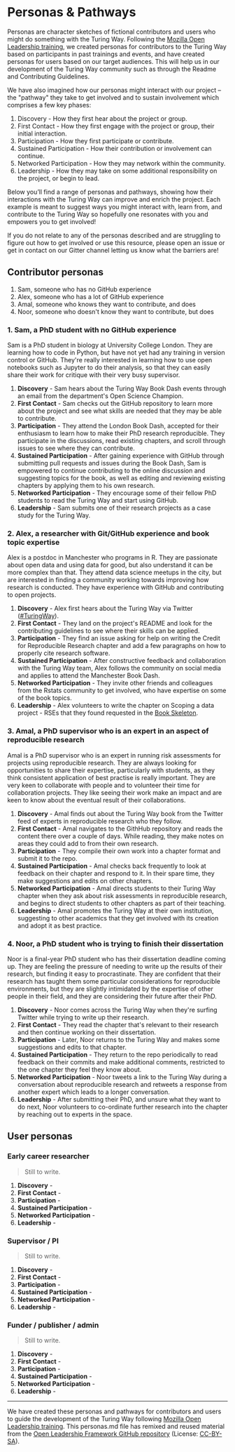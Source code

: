 # Personas & Pathways

Personas are character sketches of fictional contributors and users who might do something with the Turing Way.
Following the [Mozilla Open Leadership training](https://mozilla.github.io/open-leadership-training-series/articles/building-communities-of-contributors/bring-on-contributors-using-personas-and-pathways/), we created personas for contributors to the Turing Way based on participants in past trainings and events, and have created personas for users based on our target audiences.
This will help us in our development of the Turing Way community such as through the Readme and Contributing Guidelines.

We have also imagined how our personas might interact with our project – the "pathway" they take to get involved and to sustain involvement which comprises a few key phases:

1. Discovery - How they first hear about the project or group.
2. First Contact - How they first engage with the project or group, their initial interaction.
3. Participation - How they first participate or contribute.
4. Sustained Participation - How their contribution or involvement can continue.
5. Networked Participation - How they may network within the community.
6. Leadership - How they may take on some additional responsibility on the project, or begin to lead.

Below you’ll find a range of personas and pathways, showing how their interactions with the Turing Way can improve and enrich the project.
Each example is meant to suggest ways you might interact with, learn from, and contribute to the Turing Way so hopefully one resonates with you and empowers you to get involved!

If you do not relate to any of the personas described and are struggling to figure out how to get involved or use this resource, please open an issue or get in contact on our Gitter channel letting us know what the barriers are!

## Contributor personas

1. Sam, someone who has no GitHub experience
2. Alex, someone who has a lot of GitHub experience
3. Amal, someone who knows they want to contribute, and does
4. Noor, someone who doesn't know they want to contribute, but does

### 1. Sam, a PhD student with no GitHub experience

Sam is a PhD student in biology at University College London.
They are learning how to code in Python, but have not yet had any training in version control or GitHub.
They're really interested in learning how to use open notebooks such as Jupyter to do their analysis, so that they can easily share their work for critique with their very busy supervisor.

1. **Discovery** - Sam hears about the Turing Way Book Dash events through an email from the department's Open Science Champion.
2. **First Contact** - Sam checks out the GitHub repository to learn more about the project and see what skills are needed that they may be able to contribute.
3. **Participation** - They attend the London Book Dash, accepted for their enthusiasm to learn how to make their PhD research reproducible. They participate in the discussions, read existing chapters, and scroll through issues to see where they can contribute.
4. **Sustained Participation** - After gaining experience with GitHub through submitting pull requests and issues during the Book Dash, Sam is empowered to continue contributing to the online discussion and suggesting topics for the book, as well as editing and reviewing existing chapters by applying them to his own research.
5. **Networked Participation** - They encourage some of their fellow PhD students to read the Turing Way and start using GitHub.
6. **Leadership** - Sam submits one of their research projects as a case study for the Turing Way.



###  2. Alex, a researcher with Git/GitHub experience and book topic expertise

Alex is a postdoc in Manchester who programs in R.
They are passionate about open data and using data for good, but also understand it can be more complex than that.
They attend data science meetups in the city, but are interested in finding a community working towards improving how research is conducted.
They have experience with GitHub and contributing to open projects.

1. **Discovery** - Alex first hears about the Turing Way via Twitter ([#TuringWay](https://twitter.com/search?q=%23TuringWay&src=typed_query)).
2. **First Contact** - They land on the project's README and look for the contributing guidelines to see where their skills can be applied.
3. **Participation** - They find an issue asking for help on writing the Credit for Reproducible Research chapter and add a few paragraphs on how to properly cite research software.
4. **Sustained Participation** - After constructive feedback and collaboration with the Turing Way team, Alex follows the community on social media and applies to attend the Manchester Book Dash.
5. **Networked Participation** - They invite other friends and colleagues from the Rstats community to get involved, who have expertise on some of the book topics.
6. **Leadership** - Alex volunteers to write the chapter on Scoping a data project - RSEs that they found requested in the [Book Skeleton](https://github.com/alan-turing-institute/the-turing-way/blob/master/book_skeleton.md).



### 3. Amal, a PhD supervisor who is an expert in an aspect of reproducible research

Amal is a PhD supervisor who is an expert in running risk assessments for projects using reproducible research. 
They are always looking for opportunities to share their expertise, particularly with students, as they think consistent application of best practise is really important. 
They are very keen to collaborate with people and to volunteer their time for collaboration projects. 
They like seeing their work make an impact and are keen to know about the eventual result of their collaborations.

1. **Discovery** - Amal finds out about the Turing Way book from the Twitter feed of experts in reproducible research who they follow. 
2. **First Contact** - Amal navigates to the GithHub repository and reads the content there over a couple of days. While reading, they make notes on areas they could add to from their own research.
3. **Participation** - They compile their own work into a chapter format and submit it to the repo.
4. **Sustained Participation** - Amal checks back frequently to look at feedback on their chapter and respond to it. In their spare time, they make suggestions and edits on other chapters.
5. **Networked Participation** - Amal directs students to their Turing Way chapter when they ask about risk assessments in reproducible research, and begins to direct students to other chapters as part of their teaching.
6. **Leadership** - Amal promotes the Turing Way at their own institution, suggesting to other academics that they get involved with its creation and adopt it as best practice.



###  4. Noor, a PhD student who is trying to finish their dissertation

Noor is a final-year PhD student who has their dissertation deadline coming up. 
They are feeling the pressure of needing to write up the results of their research, but finding it easy to procrastinate. 
They are confident that their research has taught them some particular considerations for reproducible environments, but they are slightly intimidated by the expertise of other people in their field, and they are considering their future after their PhD. 

1. **Discovery** - Noor comes across the Turing Way when they're surfing Twitter while trying to write up their research.
2. **First Contact** - They read the chapter that's relevant to their research and then continue working on their dissertation.
3. **Participation** - Later, Noor returns to the Turing Way and makes some suggestions and edits to that chapter.
4. **Sustained Participation** - They return to the repo periodically to read feedback on their commits and make additional comments, restricted to the one chapter they feel they know about.
5. **Networked Participation** - Noor tweets a link to the Turing Way during a conversation about reproducible research and retweets a response from another expert which leads to a longer conversation. 
6. **Leadership** - After submitting their PhD, and unsure what they want to do next, Noor volunteers to co-ordinate further research into the chapter by reaching out to experts in the space.


## User personas

### Early career researcher

> Still to write.

1. **Discovery** -
2. **First Contact** -
3. **Participation** -
4. **Sustained Participation** -
5. **Networked Participation** -
6. **Leadership** -

### Supervisor / PI

> Still to write.

1. **Discovery** -
2. **First Contact** -
3. **Participation** -
4. **Sustained Participation** -
5. **Networked Participation** -
6. **Leadership** -

### Funder / publisher / admin

> Still to write.

1. **Discovery** -
2. **First Contact** -
3. **Participation** -
4. **Sustained Participation** -
5. **Networked Participation** -
6. **Leadership** -

---

We have created these personas and pathways for contributors and users to guide the development of the Turing Way following [Mozilla Open Leadership training](https://mozilla.github.io/open-leadership-training-series/articles/building-communities-of-contributors/bring-on-contributors-using-personas-and-pathways/). This personas.md file has remixed and reused material from the [Open Leadership Framework GitHub repository](https://github.com/mozilla/open-leadership-framework/blob/master/personas.md) (License: [CC-BY-SA](https://creativecommons.org/licenses/by/4.0/)).
